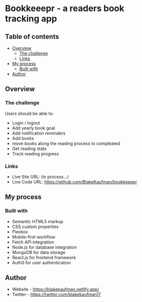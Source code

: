# Bookkeeepr - a readers book tracking app

## Table of contents

- [Overview](#overview)
  - [The challenge](#the-challenge)
  - [Links](#links)
- [My process](#my-process)
  - [Built with](#built-with)
- [Author](#author)

## Overview

### The challenge

Users should be able to:

- Login / logout
- Add yearly book goal
- Add notification reminders
- Add books
- move books along the reading process to compleated
- Get reading stats
- Track reading progress

### Links

- Live Site URL: (in process...)
- Live Code URL: https://github.com/BlakeKaufman/bookkeeper

## My process

### Built with

- Semantic HTML5 markup
- CSS custom properties
- Flexbox
- Mobile-first workflow
- Fetch API integration
- Node.js for database integration
- MongoDB for data storage
- React.js for frontend framework
- Auth0 for user authentication

## Author

- Website - https://blakekaufman.netlify.app/
- Twitter - https://twitter.com/blakekaufman17
